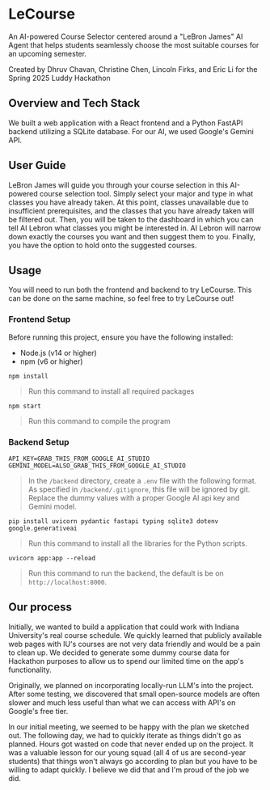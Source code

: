 # LeCourse

An AI-powered Course Selector centered around a "LeBron James" AI Agent that helps students seamlessly choose the most suitable courses for an upcoming semester.

Created by Dhruv Chavan, Christine Chen, Lincoln Firks, and Eric Li for the Spring 2025 Luddy Hackathon

## Overview and Tech Stack

We built a web application with a React frontend and a Python FastAPI backend utilizing a SQLite database. For our AI, we used Google's Gemini API. 

## User Guide

LeBron James will guide you through your course selection in this AI-powered course selection tool. Simply select your major and type in what classes you have already taken. At this point, classes unavailable due to insufficient prerequisites, and the classes that you have already taken will be filtered out. Then, you will be taken to the dashboard in which you can tell AI Lebron what classes you might be interested in. AI Lebron will narrow down exactly the courses you want and then suggest them to you. Finally, you have the option to hold onto the suggested courses.

## Usage

You will need to run both the frontend and backend to try LeCourse. This can be done on the same machine, so feel free to try LeCourse out!

### Frontend Setup
Before running this project, ensure you have the following installed:
- Node.js (v14 or higher)
- npm (v6 or higher)

```
npm install
```
> Run this command to install all required packages
```
npm start
```
> Run this command to compile the program

### Backend Setup

```
API_KEY=GRAB_THIS_FROM_GOOGLE_AI_STUDIO
GEMINI_MODEL=ALSO_GRAB_THIS_FROM_GOOGLE_AI_STUDIO
```
> In the `/backend` directory, create a `.env` file with the following format. As specified in `/backend/.gitignore`, this file will be ignored by git. Replace the dummy values with a proper Google AI api key and Gemini model.
```
pip install uvicorn pydantic fastapi typing sqlite3 dotenv google.generativeai
```
> Run this command to install all the libraries for the Python scripts. 
```
uvicorn app:app --reload
```
> Run this command to run the backend, the default is be on `http://localhost:8000`.

## Our process

Initially, we wanted to build a application that could work with Indiana University's real course schedule. We quickly learned that publicly available web pages with IU's courses are not very data friendly and would be a pain to clean up. We decided to generate some dummy course data for Hackathon purposes to allow us to spend our limited time on the app's functionality. 

Originally, we planned on incorporating locally-run LLM's into the project. After some testing, we discovered that small open-source models are often slower and much less useful than what we can access with API's on Google's free tier. 

In our initial meeting, we seemed to be happy with the plan we sketched out. The following day, we had to quickly iterate as things didn't go as planned. Hours got wasted on code that never ended up on the project. It was a valuable lesson for our young squad (all 4 of us are second-year students) that things won't always go according to plan but you have to be willing to adapt quickly. I believe we did that and I'm proud of the job we did. 


